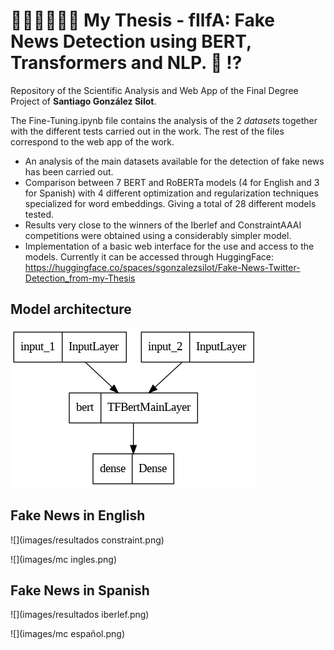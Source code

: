# 👨🏽‍🎓👨🏽‍💻 My Thesis - fIlfA: Fake News Detection using BERT, Transformers and NLP. :newspaper: :interrobang:
Repository of the Scientific Analysis and Web App of the Final Degree Project of **Santiago González Silot**.

The Fine-Tuning.ipynb file contains the analysis of the 2 *datasets* together with the different tests carried out in the work.
The rest of the files correspond to the web app of the work.

* An analysis of the main datasets available for the detection of fake news has been carried out. 
* Comparison between 7 BERT and RoBERTa models (4 for English and 3 for Spanish) with 4 different optimization and regularization techniques specialized for word embeddings. Giving a total of 28 different models tested.
* Results very close to the winners of the Iberlef and ConstraintAAAI competitions were obtained using a considerably simpler model.
* Implementation of a basic web interface for the use and access to the models. Currently it can be accessed through HuggingFace: 
https://huggingface.co/spaces/sgonzalezsilot/Fake-News-Twitter-Detection_from-my-Thesis


## Model architecture
![](images/model_plot.png)

## Fake News in English
![](images/resultados constraint.png)

![](images/mc ingles.png)

## Fake News in Spanish
![](images/resultados iberlef.png)

![](images/mc español.png)
